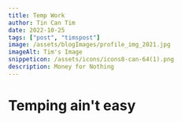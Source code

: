 ```yaml
---
title: Temp Work
author: Tin Can Tim
date: 2022-10-25
tags: ["post", "timspost"]
image: /assets/blogImages/profile_img_2021.jpg
imageAlt: Tim's Image
snippeticon: /assets/icons/icons8-can-64(1).png
description: Money for Nothing
---
```


# Temping ain't easy
